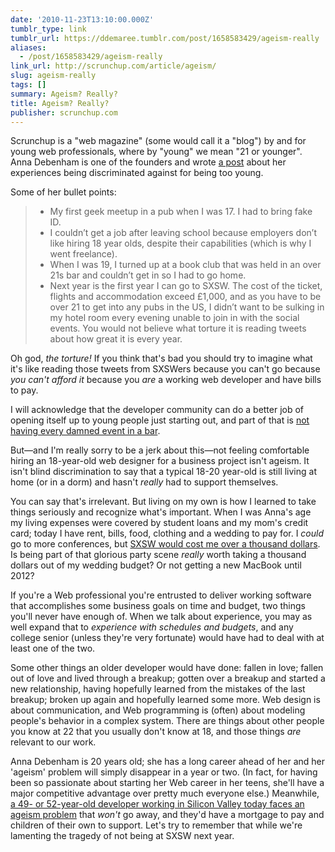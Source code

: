 ```yaml
---
date: '2010-11-23T13:10:00.000Z'
tumblr_type: link
tumblr_url: https://ddemaree.tumblr.com/post/1658583429/ageism-really
aliases:
  - /post/1658583429/ageism-really
link_url: http://scrunchup.com/article/ageism/
slug: ageism-really
tags: []
summary: Ageism? Really?
title: Ageism? Really?
publisher: scrunchup.com
---
```


Scrunchup is a "web magazine" (some would call it a "blog") by and for young web professionals, where by "young" we mean "21 or younger". Anna Debenham is one of the founders and wrote [a post](http://scrunchup.com/article/ageism/) about her experiences being discriminated against for being too young.

Some of her bullet points:

> * My first geek meetup in a pub when I was 17. I had to bring fake ID.
> * I couldn’t get a job after leaving school because employers don’t like hiring 18 year olds, despite their capabilities (which is why I went freelance).
> * When I was 19, I turned up at a book club that was held in an over 21s bar and couldn’t get in so I had to go home.
> * Next year is the first year I can go to SXSW. The cost of the ticket, flights and accommodation exceed £1,000, and as you have to be over 21 to get into any pubs in the US, I didn’t want to be sulking in my hotel room every evening unable to join in with the social events. You would not believe what torture it is reading tweets about how great it is every year.

Oh god, _the torture!_ If you think that's bad you should try to imagine what it's like reading those tweets from SXSWers because you can't go because _you can't afford it_ because you _are_ a working web developer and have bills to pay.

I will acknowledge that the developer community can do a better job of opening itself up to young people just starting out, and part of that is [not having every damned event in a bar](http://www.google.com/search?client=safari&rls=en&q=github+drinkup&ie=UTF-8&oe=UTF-8).

But—and I'm really sorry to be a jerk about this—not feeling comfortable hiring an 18-year-old web designer for a business project isn't ageism. It isn't blind discrimination to say that a typical 18-20 year-old is still living at home (or in a dorm) and hasn't _really_ had to support themselves.

You can say that's irrelevant. But living on my own is how I learned to take things seriously and recognize what's important. When I was Anna's age my living expenses were covered by student loans and my mom's credit card; today I have rent, bills, food, clothing and a wedding to pay for. I _could_ go to more conferences, but [SXSW would cost me over a thousand dollars](http://sxsw.com/attend). Is being part of that glorious party scene _really_ worth taking a thousand dollars out of my wedding budget? Or not getting a new MacBook until 2012?

If you're a Web professional you're entrusted to deliver working software that accomplishes some business goals on time and budget, two things you'll never have enough of. When we talk about experience, you may as well expand that to _experience with schedules and budgets_, and any college senior (unless they're very fortunate) would have had to deal with at least one of the two.

Some other things an older developer would have done: fallen in love; fallen out of love and lived through a breakup; gotten over a breakup and started a new relationship, having hopefully learned from the mistakes of the last breakup; broken up again and hopefully learned some more. Web design is about communication, and Web programming is (often) about modeling people's behavior in a complex system. There are things about other people you know at 22 that you usually don't know at 18, and those things _are_ relevant to our work.

Anna Debenham is 20 years old; she has a long career ahead of her and her 'ageism' problem will simply disappear in a year or two. (In fact, for having been so passionate about starting her Web career in her teens, she'll have a major competitive advantage over pretty much everyone else.) Meanwhile, [a 49- or 52-year-old developer working in Silicon Valley today faces an ageism problem](http://techcrunch.com/2010/08/28/silicon-valley’s-dark-secret-it’s-all-about-age/) that _won't_ go away, and they'd have a mortgage to pay and children of their own to support. Let's try to remember that while we're lamenting the tragedy of not being at SXSW next year.